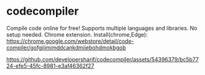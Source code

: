 # codecompiler
Compile code online for free! Supports multiple languages and libraries. No setup needed. Chrome extension.
Install(chrome,Edge):
https://chrome.google.com/webstore/detail/code-compiler/gofgiijmimddcankdmiiebohdmokbgob

https://github.com/developersharif/codecompiler/assets/54396379/bc5b7724-efe5-45fc-8981-e3af46362f27

